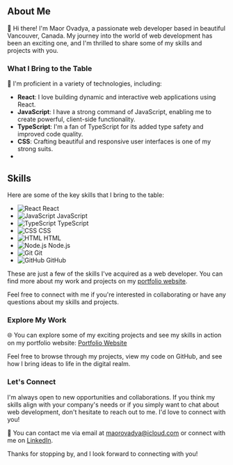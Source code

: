 ## About Me

👋 Hi there! I'm Maor Ovadya, a passionate web developer based in beautiful Vancouver, Canada. My journey into the world of web development has been an exciting one, and I'm thrilled to share some of my skills and projects with you.

### What I Bring to the Table

🚀 I'm proficient in a variety of technologies, including:
- **React**: I love building dynamic and interactive web applications using React.
- **JavaScript**: I have a strong command of JavaScript, enabling me to create powerful, client-side functionality.
- **TypeScript**: I'm a fan of TypeScript for its added type safety and improved code quality.
- **CSS**: Crafting beautiful and responsive user interfaces is one of my strong suits.
- 
## Skills

Here are some of the key skills that I bring to the table:

- ![React](https://raw.githubusercontent.com/tandpfun/skill-icons/master/react.png) React
- ![JavaScript](https://raw.githubusercontent.com/tandpfun/skill-icons/master/javascript.png) JavaScript
- ![TypeScript](https://raw.githubusercontent.com/tandpfun/skill-icons/master/typescript.png) TypeScript
- ![CSS](https://raw.githubusercontent.com/tandpfun/skill-icons/master/css.png) CSS
- ![HTML](https://raw.githubusercontent.com/tandpfun/skill-icons/master/html.png) HTML
- ![Node.js](https://raw.githubusercontent.com/tandpfun/skill-icons/master/nodejs.png) Node.js
- ![Git](https://raw.githubusercontent.com/tandpfun/skill-icons/master/git.png) Git
- ![GitHub](https://raw.githubusercontent.com/tandpfun/skill-icons/master/github.png) GitHub

These are just a few of the skills I've acquired as a web developer. You can find more about my work and projects on my [portfolio website](https://main--maorovadya.netlify.app/).

Feel free to connect with me if you're interested in collaborating or have any questions about my skills and projects.


### Explore My Work

🌐 You can explore some of my exciting projects and see my skills in action on my portfolio website: [Portfolio Website](https://main--maorovadya.netlify.app/)

Feel free to browse through my projects, view my code on GitHub, and see how I bring ideas to life in the digital realm.

### Let's Connect

I'm always open to new opportunities and collaborations. If you think my skills align with your company's needs or if you simply want to chat about web development, don't hesitate to reach out to me. I'd love to connect with you!

📧 You can contact me via email at [maorovadya@icloud.com](mailto:maorovadya@icloud.com) or connect with me on [LinkedIn](https://www.linkedin.com/in/maor-ovadya-72b011240/).

Thanks for stopping by, and I look forward to connecting with you!
